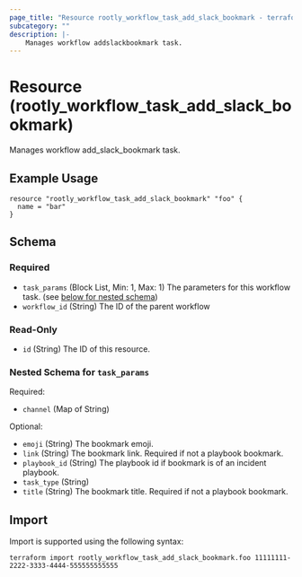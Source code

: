 ```yaml
---
page_title: "Resource rootly_workflow_task_add_slack_bookmark - terraform-provider-rootly"
subcategory: ""
description: |-
    Manages workflow addslackbookmark task.
---
```


# Resource (rootly_workflow_task_add_slack_bookmark)

Manages workflow add_slack_bookmark task.

## Example Usage

```
resource "rootly_workflow_task_add_slack_bookmark" "foo" {
  name = "bar"
}
```

<!-- schema generated by tfplugindocs -->
## Schema

### Required

- `task_params` (Block List, Min: 1, Max: 1) The parameters for this workflow task. (see [below for nested schema](#nestedblock--task_params))
- `workflow_id` (String) The ID of the parent workflow

### Read-Only

- `id` (String) The ID of this resource.

<a id="nestedblock--task_params"></a>
### Nested Schema for `task_params`

Required:

- `channel` (Map of String)

Optional:

- `emoji` (String) The bookmark emoji.
- `link` (String) The bookmark link. Required if not a playbook bookmark.
- `playbook_id` (String) The playbook id if bookmark is of an incident playbook.
- `task_type` (String)
- `title` (String) The bookmark title. Required if not a playbook bookmark.

## Import

Import is supported using the following syntax:

```shell
terraform import rootly_workflow_task_add_slack_bookmark.foo 11111111-2222-3333-4444-555555555555
```